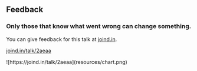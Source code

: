 <h2>Feedback</h2>
<h3>Only those that know what went wrong can change something.</h3>
<div class="multicolumn">
<div>
<p>You can give feedback for this talk at <a href="http://joind.in">joind.in</a>.</p>
<p><a href="https://joind.in/talk/a5932">joind.in/talk/2aeaa</a></p>
</div>
<div>
![https://joind.in/talk/2aeaa](resources/chart.png)
</div>
</div>
